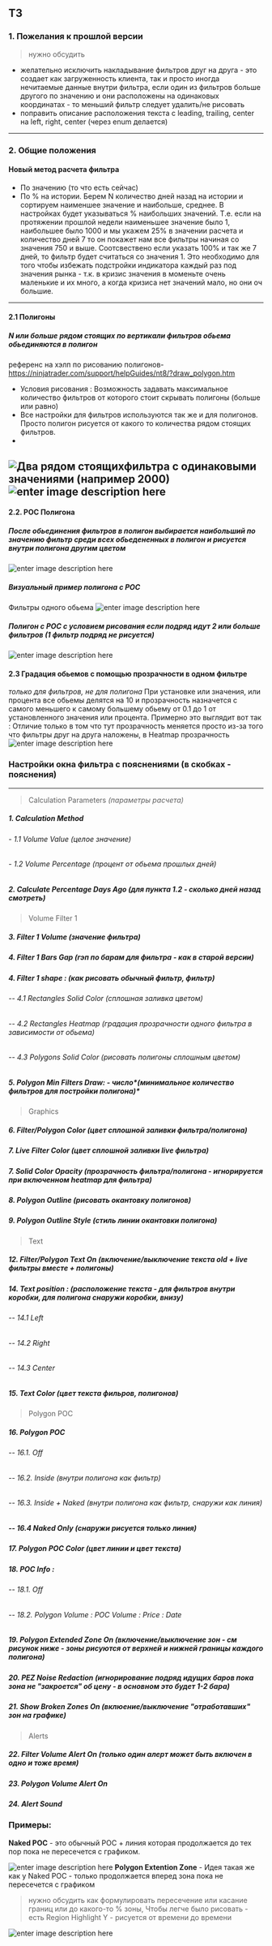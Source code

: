 
## ТЗ
### 1. Пожелания к прошлой версии
 > нужно обсудить 
- желательно исключить накладывание фильтров друг на друга - это создает как загруженность клиента, так и просто иногда нечитаемые данные внутри фильтра, если один из фильтров больше другого по значению и они расположены на одинаковых координатах - то меньший фильтр следует удалить/не рисовать
- поправить описание расположения текста с  leading, trailing, center на left, right, center (через enum делается)
---
### 2. Общие положения

#### Новый метод расчета фильтра
- По значению (то что есть сейчас)
- По % на истории. Берем N количество дней назад на истории и сортируем наименшее значение и наибольше, среднее. В настройках будет указываться % наибольших значений. Т.е. если на протяжении прошлой недели наименьшее значение было 1, наибольшее было 1000 и мы укажем 25% в значении расчета и количество дней 7 то он покажет нам все фильтры начиная со значения 750 и выше. Соотсвествено если указать 100%  и так же 7 дней, то фильтр будет считаться со значения 1. Это необходимо для того чтобы избежать подстройки индикатора каждый раз под значения рынка - т.к. в кризис значения в моменьте очень маленькие и их много, а когда кризиса нет значений мало, но они оч большие.
---
#### 2.1 Полигоны
##### N или больше рядом стоящих по вертикали фильтров обьема обьединяются в полигон
референс на хэлп по рисованию полигонов- https://ninjatrader.com/support/helpGuides/nt8/?draw_polygon.htm
- Условия рисования : Возможность задавать максимальное количество фильтров от которого стоит скрывать полигоны (больше или равно)
- Все настройки для фильтров используются так же и для полигонов. Просто полигон рисуется от какого то количества рядом стоящих фильтров.
- 

![Два рядом стоящихфильтра с одинаковыми значениями (например 2000)](https://raw.githubusercontent.com/icesaw/mytrade/main/1.png)![enter image description here](https://raw.githubusercontent.com/icesaw/mytrade/main/2.png)
---
#### 2.2. POC Полигона
##### После обьединения фильтров в полигон выбирается наибольший по значению фильтр среди всех обьедененных в полигон и рисуется внутри полигона другим цветом
 
![enter image description here](https://raw.githubusercontent.com/icesaw/mytrade/main/3.png)
##### Визуальный пример полигона с POC
Фильтры одного обьема
![enter image description here](https://raw.githubusercontent.com/icesaw/mytrade/main/6.png)
##### Полигон с POC с условием рисования если подряд идут 2 или больше фильтров (1 фильтр подряд не рисуется)
![enter image description here](https://raw.githubusercontent.com/icesaw/mytrade/main/5.png)
#### 2.3 Градация обьемов с помощью прозрачности в одном фильтре 
*только для фильтров, не для полигона*
При установке или значения, или процента все обьемы делятся на 10 и прозрачность назначется с самого меньшего к самому большему обьему от 0.1 до 1 от установленного значения или процента.
Примерно это выглядит вот так : 
Отличие только в том что тут прозрачность меняется просто из-за того что фильтры друг на друга наложены, в Heatmap прозрачность 
![enter image description here](https://raw.githubusercontent.com/icesaw/mytrade/main/4.png)
### Настройки окна фильтра с пояснениями (в скобках - пояснения)
---
> Calculation Parameters *(параметры расчета)*
##### 1. Calculation Method
###### - 1.1 Volume Value *(целое значение)*
###### - 1.2 Volume Percentage *(процент от обьема прошлых дней)*
##### 2. Calculate Percentage Days Ago *(для пункта 1.2 - сколько дней назад смотреть)*
>Volume Filter 1
##### 3. Filter 1 Volume *(значение фильтра)*
##### 4. Filter 1 Bars Gap *(гэп по барам для фильтра - как в старой версии)*
##### 4. Filter 1 shape : *(как рисовать обычный фильтр, фильтр)*
###### -- 4.1 Rectangles Solid Color *(сплошная заливка цветом)*
###### -- 4.2 Rectangles Heatmap (градация прозрачности одного фильтра в зависимости от обьема)
###### -- 4.3 Polygons Solid Color (рисовать полигоны сплошным цветом)
##### 5. Polygon Min Filters Draw: - число*(минимальное количество фильтров для постройки полигона)*
> Graphics
##### 6. Filter/Polygon Color *(цвет сплошной заливки фильтра/полигона)*
##### 7. Live Filter Color *(цвет сплошной заливки live фильтра)*
##### 7. Solid Color Opacity *(прозрачность фильтра/полигона - игнорируется при включенном heatmap для фильтра)*
##### 8. Polygon Outline *(рисовать окантовку полигонов)*
##### 9. Polygon Outline Style *(стиль линии окантовки полигона)*
> Text
##### 12. Filter/Polygon Text On *(включение/выключение текста old + live фильтры вместе + полигоны)*
##### 14. Text position : *(расположение текста - для фильтров внутри коробки, для полигона снаружи коробки, внизу)*
###### -- 14.1 Left
###### -- 14.2 Right
###### -- 14.3 Center
##### 15. Text Color *(цвет текста фильров, полигонов)*
>Polygon POC
##### 16. Polygon POC
###### -- 16.1. Off
###### -- 16.2. Inside *(внутри полигона как фильтр)*
###### -- 16.3. Inside + Naked *(внутри полигона как фильтр, снаружи как линия)*
##### -- 16.4 Naked Only *(снаружи рисуется только линия)*
##### 17. Polygon POC Color (цвет линии и цвет текста)
##### 18. POC Info :
###### -- 18.1. Off
###### -- 18.2. Polygon Volume : POC Volume : Price : Date
##### 19. Polygon Extended Zone On (включение/выключение зон - см рисунок ниже - зоны рисуются от верхней и нижней границы каждого полигона)
##### 20. PEZ Noise Redaction (игнорирование подряд идущих баров пока зона не "закроется" об цену - в основном это будет 1-2 бара)
##### 21. Show Broken Zones On (вклюение/выключение "отработавших" зон на графике)
>Alerts
##### 22. Filter Volume Alert On (только один алерт может быть включен в одно и тоже время)
##### 23. Polygon Volume Alert On
##### 24. Alert Sound

### Примеры:
**Naked POC** - это обычный POC + линия которая продолжается до тех пор пока не пересечется с графиком.

![enter image description here](https://raw.githubusercontent.com/icesaw/mytrade/main/7.png)
**Polygon Extention Zone** - Идея такая же как у Naked POC - только продолжается вперед зона пока не пересечется с графиком
>нужно обсудить как формулировать пересечение или касание границ или до какого-то % зоны, Чтобы легче было рисовать - есть Region Highlight Y - рисуется от времени до времени 

![enter image description here](https://raw.githubusercontent.com/icesaw/mytrade/main/8.png)

